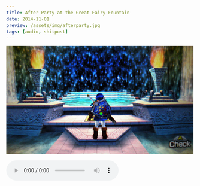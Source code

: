 ```yaml
---
title: After Party at the Great Fairy Fountain
date: 2014-11-01
preview: /assets/img/afterparty.jpg
tags: [audio, shitpost]
---
```

<p><img src="/assets/img/afterparty.jpg" alt="After party at the great fairy fountain" /></p>

<audio src="/works/afterparty.m4a" preload="metadata" controls></audio>


  
